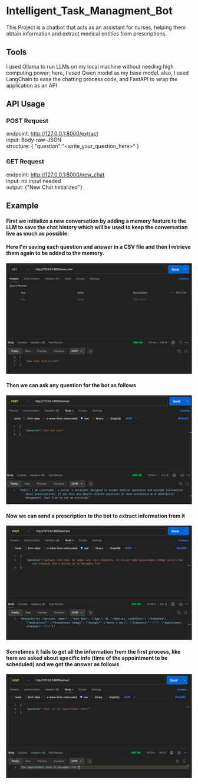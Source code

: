 # Intelligent_Task_Managment_Bot

This Project is a chatbot that acts as an assistant for nurses, helping them obtain information and extract medical entities from prescriptions.

## Tools
I used Ollama to run LLMs on my local machine without needing high computing power; here, I used Qwen model as my base model.
also, I used LangChain to ease the chatting process code, and FastAPI to wrap the application as an API

## API Usage
### POST Request
endpoint: http://127.0.0.1:8000/extract <br />
input: Body-raw-JSON <br />
structure: {
                "question":"<write_your_question_here>"
            } <br />

### GET Request
endpoint: http://127.0.0.1:8000/new_chat <br />
input: no input needed <br />
output: {"New Chat Initialized"} <br />


## Example

#### First we initialize a new conversation by adding a memory feature to the LLM to save the chat history which will be used to keep the conversation live as much as possible.
#### Here I'm saving each question and answer in a CSV file and then I retrieve them again to be added to the memory.

![My Image](https://github.com/muhammadayman97/Intelligent_Task_Managment_Bot/blob/main/images/init.png)

#### Then we can ask any question for the bot as follows

![My Image](https://github.com/muhammadayman97/Intelligent_Task_Managment_Bot/blob/main/images/ident.png)

#### Now we can send a prescription to the bot to extract information from it

![My Image](https://github.com/muhammadayman97/Intelligent_Task_Managment_Bot/blob/main/images/extract.png)

#### Sometimes it fails to get all the information from the first process, like here we asked about specific info (time of the appointment to be scheduled) and we got the answer as follows

![My Image](https://github.com/muhammadayman97/Intelligent_Task_Managment_Bot/blob/main/images/extract2.png)
